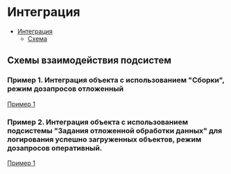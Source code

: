 # Интеграция

- [Интеграция](#интеграция)
  - [Схема](#схема)

## Схемы взаимодействия подсистем

### Пример 1. Интеграция объекта с использованием "Сборки", режим дозапросов отложенный

[Пример 1](/description/sheme_collector_adrequest_deferred/integration.png)

### Пример 2. Интеграция объекта с использованием подсистемы "Задания отложенной обработки данных" для логирования успешно загруженных объектов, режим дозапросов оперативный.

[Пример 1](/description/sheme_collector_adrequest/integration.png)


